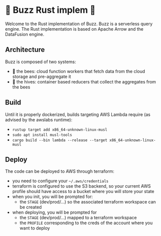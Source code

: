 # :bee: Buzz Rust implem :bee:

Welcome to the Rust implementation of Buzz. Buzz is a serverless query engine. The Rust implementation is based on Apache Arrow and the DataFusion engine.

## Architecture

Buzz is composed of two systems:
- :bee: the bees: cloud function workers that fetch data from the cloud storage and pre-aggregate it
- :honey_pot: the hives: container based reducers that collect the aggregates from the bees

## Build

Until it is properly dockerized, builds targeting AWS Lambda require (as advised by the awslabs runtime):
- `rustup target add x86_64-unknown-linux-musl`
- `sudo apt install musl-tools`
- `cargo build --bin lambda --release --target x86_64-unknown-linux-musl`

## Deploy

The code can be deployed to AWS through terraform:
- you need to configure your `~/.aws/credentials`
- terraform is configured to use the S3 backend, so your current AWS profile should have access to a bucket where you will store your state
- when you init, you will be prompted for:
  - the `STAGE` (dev/prod/...) so the associated terraform workspace can be created
- when deploying, you will be prompted for
  - the `STAGE` (dev/prod/...) mapped to a terraform workspace
  - the `PROFILE` corresponding to the creds of the account where you want to deploy